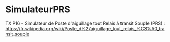 # SimulateurPRS
TX P16 - Simulateur de Poste d'aiguillage tout Relais à transit Souple (PRS) : https://fr.wikipedia.org/wiki/Poste_d%27aiguillage_tout_relais_%C3%A0_transit_souple
